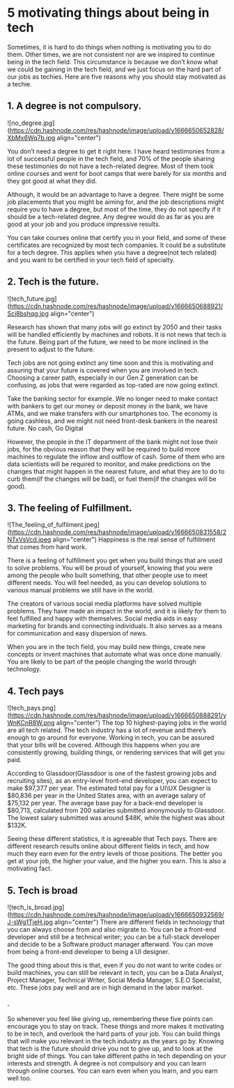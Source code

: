 # 5 motivating things about being in tech


Sometimes, it is hard to do things when nothing is motivating you to do them. Other times, we are not consistent nor are we inspired to continue being in the tech field. This circumstance is because we don’t know what we could be gaining in the tech field, and we just focus on the hard part of our jobs as techies. Here are five reasons why you should stay motivated as a techie.
## 1. A degree is not compulsory.

![no_degree.jpg](https://cdn.hashnode.com/res/hashnode/image/upload/v1666650652828/XbMx6Wq7b.jpg align="center")

You don’t need a degree to get it right here. I have heard testimonies from a lot of successful people in the tech field, and 70% of the people sharing these testimonies do not have a tech-related degree. Most of them took online courses and went for boot camps that were barely for six months and they got good at what they did.

Although, it would be an advantage to have a degree. There might be some job placements that you might be aiming for, and the job descriptions might require you to have a degree, but most of the time, they do not specify if it should be a tech-related degree. Any degree would do as far as you are good at your job and you produce impressive results.

You can take courses online that certify you in your field, and some of these certificates are recognized by most tech companies. It could be a substitute for a tech degree. This applies when you have a degree(not tech related) and you want to be certified in your tech field of specialty.
## 2. Tech is the future.

![tech_future.jpg](https://cdn.hashnode.com/res/hashnode/image/upload/v1666650688921/Scj8bshqg.jpg align="center")


Research has shown that many jobs will go extinct by 2050 and their tasks will be handled efficiently by machines and robots. It is not news that tech is the future. Being part of the future, we need to be more inclined in the present to adjust to the future.

Tech jobs are not going extinct any time soon and this is motivating and assuring that your future is covered when you are involved in tech. Choosing a career path, especially in our Gen Z generation can be confusing, as jobs that were regarded as top-rated are now going extinct.

Take the banking sector for example. We no longer need to make contact with bankers to get our money or deposit money in the bank, we have ATMs, and we make transfers with our smartphones too. The economy is going cashless, and we might not need front-desk bankers in the nearest future.
No cash, Go Digital

However, the people in the IT department of the bank might not lose their jobs, for the obvious reason that they will be required to build more machines to regulate the inflow and outflow of cash. Some of them who are data scientists will be required to monitor, and make predictions on the changes that might happen in the nearest future, and what they are to do to curb them(if the changes will be bad), or fuel them(if the changes will be good).
## 3. The feeling of Fulfillment.

![The_feeling_of_fulfilment.jpeg](https://cdn.hashnode.com/res/hashnode/image/upload/v1666650831558/2NTxVsVcd.jpeg align="center")
Happiness is the real sense of fulfillment that comes from hard work.

There is a feeling of fulfillment you get when you build things that are used to solve problems. You will be proud of yourself, knowing that you were among the people who built something, that other people use to meet different needs. You will feel needed, as you can develop solutions to various manual problems we still have in the world.

The creators of various social media platforms have solved multiple problems. They have made an impact in the world, and it is likely for them to feel fulfilled and happy with themselves. Social media aids in easy marketing for brands and connecting individuals. It also serves as a means for communication and easy dispersion of news.

When you are in the tech field, you may build new things, create new concepts or invent machines that automate what was once done manually. You are likely to be part of the people changing the world through technology.
## 4. Tech pays

![tech_pays.png](https://cdn.hashnode.com/res/hashnode/image/upload/v1666650888291/yWnKCnR8W.png align="center")
The top 10 highest-paying jobs in the world are all tech related. The tech industry has a lot of revenue and there’s enough to go around for everyone. Working in tech, you can be assured that your bills will be covered. Although this happens when you are consistently growing, building things, or rendering services that will get you paid.

According to Glassdoor(Glassdoor is one of the fastest growing jobs and recruiting sites), as an entry-level front-end developer, you can expect to make $97,377 per year. The estimated total pay for a UI\UX Designer is $80,836 per year in the United States area, with an average salary of $75,132 per year. The average base pay for a back-end developer is $80,713, calculated from 200 salaries submitted anonymously to Glassdoor. The lowest salary submitted was around $48K, while the highest was about $132K.

Seeing these different statistics, it is agreeable that Tech pays. There are different research results online about different fields in tech, and how much they earn even for the entry levels of those positions. The better you get at your job, the higher your value, and the higher you earn. This is also a motivating fact.
## 5. Tech is broad

![tech_is_broad.jpg](https://cdn.hashnode.com/res/hashnode/image/upload/v1666650932569/J-sWg1TjeH.jpg align="center")
There are different fields in technology that you can always choose from and also migrate to. You can be a front-end developer and still be a technical writer; you can be a full-stack developer and decide to be a Software product manager afterward. You can move from being a front-end developer to being a UI designer.

The good thing about this is that, even if you do not want to write codes or build machines, you can still be relevant in tech, you can be a Data Analyst, Project Manager, Technical Writer, Social Media Manager, S.E.O Specialist, etc. These jobs pay well and are in high demand in the labor market.
####  . 
So whenever you feel like giving up, remembering these five points can encourage you to stay on track. These things and more makes it motivating to be in tech, and overlook the hard parts of your job. You can build things that will make you relevant in the tech industry as the years go by. Knowing that tech is the future should drive you not to give up, and to look at the bright side of things. You can take different paths in tech depending on your interests and strength. A degree is not compulsory and you can learn through online courses. You can earn even when you learn, and you earn well too.